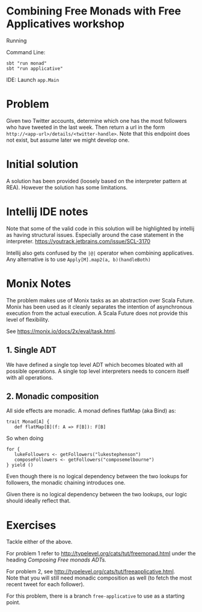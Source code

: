 Combining Free Monads with Free Applicatives workshop  
=====================================================

Running

Command Line:
```
sbt "run monad"
sbt "run applicative"
```

IDE:
Launch `app.Main`

# Problem
Given two Twitter accounts, determine which one has the most followers
who have tweeted in the last week.  Then return a url in the form 
`http://<app-url>/details/<twitter-handle>`.  Note that this endpoint 
does not exist, but assume later we might develop one.

# Initial solution
A solution has been provided (loosely based on the interpreter pattern
at REA). However the solution has some limitations.

# Intellij IDE notes
Note that some of the valid code in this solution will be highlighted
by intellij as having structural issues.  Especially around the case 
statement in the interpreter. 
https://youtrack.jetbrains.com/issue/SCL-3170

Intellij also gets confused by the `|@|` operator when combining 
applicatives.  Any alternative is to use `Apply[M].map2(a, b)(handleBoth)` 

# Monix Notes
The problem makes use of Monix tasks as an abstraction over Scala Future.
Monix has been used as it cleanly separates the intention of asynchronous
execution from the actual execution.  A Scala Future does not provide
this level of flexibility. 

See https://monix.io/docs/2x/eval/task.html.

## 1. Single ADT
We have defined a single top level ADT which becomes bloated with all 
possible operations.  A single top level interpreters needs to 
concern itself with all operations.

## 2. Monadic composition
All side effects are monadic.  A monad defines flatMap (aka Bind) as:
```
trait Monad[A] {
   def flatMap[B](f: A => F[B]): F[B]   
```

So when doing 
```
for {
   lukeFollowers <- getFollowers("lukestephenson")
   composeFollowers <- getFollowers("composemelbourne")
} yield ()
```

Even though there is no logical dependency between the two lookups for 
followers, the monadic chaining introduces one.

Given there is no logical dependency between the two lookups, our 
logic should ideally reflect that.

# Exercises
Tackle either of the above.

For problem 1 refer to http://typelevel.org/cats/tut/freemonad.html 
under the heading *Composing Free monads ADTs.*

For problem 2, see http://typelevel.org/cats/tut/freeapplicative.html.  
Note that you will still need monadic composition as well (to fetch the
most recent tweet for each follower).

For this problem, there is a branch `free-applicative` to use as a 
starting point.

